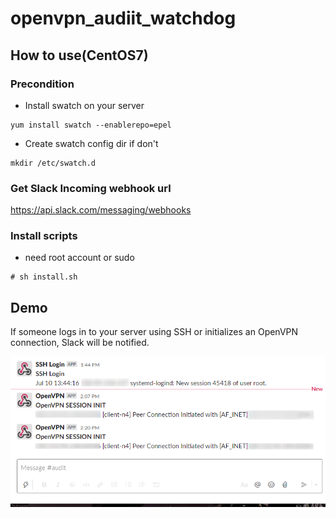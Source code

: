 # openvpn_audiit_watchdog

## How to use(CentOS7)

### Precondition

- Install swatch on your server

```
yum install swatch --enablerepo=epel
```

- Create swatch config dir if don't

```
mkdir /etc/swatch.d
```

### Get Slack Incoming webhook url

<https://api.slack.com/messaging/webhooks>

### Install scripts

- need root account or sudo

```
# sh install.sh
```

## Demo

If someone logs in to your server using SSH or initializes an OpenVPN connection, Slack will be notified.

![demo](docs/images/demo.png)
